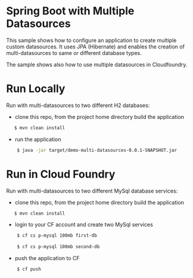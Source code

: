 # Spring Boot with Multiple Datasources

This sample shows how to configure an application to create multiple custom datasources. 
It uses JPA (Hibernate) and enables the creation of multi-datasources
to same or different database types. 

The sample shows also how to use multiple datasources in Cloudfoundry. 

# Run Locally

Run with multi-datasources to two different H2 databases:

* clone this repo, from the project home directory build the application 
 ```bash
    $ mvn clean install
```

* run the application
```bash
    $ java -jar target/demo-multi-datasources-0.0.1-SNAPSHOT.jar
```

# Run in Cloud Foundry

Run with multi-datasources to two different MySql database services:

* clone this repo, from the project home directory build the application 
 ```bash
    $ mvn clean install
```

* login to your CF account and create two MySql services
```bash
    $ cf cs p-mysql 100mb first-db
    
    $ cf cs p-mysql 100mb second-db
``` 

* push the application to CF
```bash
    $ cf push
```